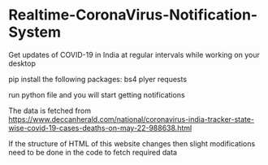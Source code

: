 # Realtime-CoronaVirus-Notification-System

Get updates of COVID-19 in India at regular intervals while working on your desktop

pip install the following packages: 
bs4
plyer
requests

run python file and you will start getting notifications

The data is fetched from https://www.deccanherald.com/national/coronavirus-india-tracker-state-wise-covid-19-cases-deaths-on-may-22-988638.html

If the structure of HTML of this website changes then slight modifications need to be done in the code to fetch required data

